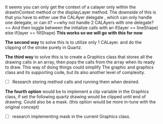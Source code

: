 It seems you can only get the context of a calayer only within the drawInContext method or the displayLayer method. The downside of this is that you have to either use the CALAyer delegate <!--more-->  , which can only handle one delegate, or can it? ==why not handle 2 CALAyers with one delegate?== And then toggle between the initialize calls with an  if(layer == lineShape) else if(layer == fillShape) **This works so we will go with this for now**    

**The second way** to solve this is to utilize only 1 CALayer. and do the clipping of the stroke purely in Quartz.  

**The third way** to solve this is to create a Graphics class that stores all the drawing calls in an array, then pops the calls from the array when its ready to draw. This way of doing things could simplify The graphic and graphics class and its supporting code, but its also another level of complexity. 
- [ ] Research storing method calls and running them when desired. 

**The fourth option** would be to implement a clip variable in the Graphics class, if set the following quartz drawing would be clipped until end of drawing. Could also be a mask. (this option would be more in-tune with the original concept)
- [ ] research implementing mask in the current Graphics class. 
